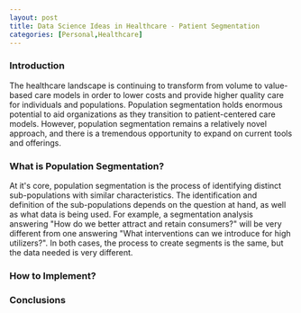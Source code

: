 ```yaml
---
layout: post
title: Data Science Ideas in Healthcare - Patient Segmentation
categories: [Personal,Healthcare]
---
```


### Introduction

The healthcare landscape is continuing to transform from volume to value-based care models in order to lower costs and provide higher quality care for individuals and populations.  Population segmentation holds enormous potential to aid organizations as they transition to patient-centered care models.  However, population segmentation remains a relatively novel approach, and there is a tremendous opportunity to expand on current tools and offerings. 


### What is Population Segmentation?

At it's core, population segmentation is the process of identifying distinct sub-populations with similar characteristics.  The identification and definition of the sub-populations depends on the question at hand, as well as what data is being used.  For example, a segmentation analysis answering "How do we better attract and retain consumers?" will be very different from one answering "What interventions can we introduce for high utilizers?".  In both cases, the process to create segments is the same, but the data needed is very different.  




### How to Implement?

### Conclusions


